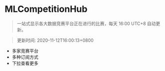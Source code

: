 # MLCompetitionHub

> 一站式显示各大数据竞赛平台正在进行的比赛，每天 16:00 UTC+8 自动更新。
  
> 更新时间: 2020-11-12T16:00:13+0800 

* 多家竞赛平台
* 多种订阅方式
* 下拉查看更多